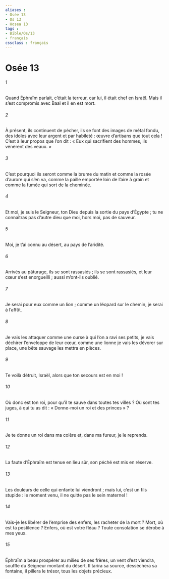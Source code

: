 ```yaml
---
aliases : 
- Osée 13
- Os 13
- Hosea 13
tags : 
- Bible/Os/13
- français
cssclass : français
---
```


# Osée 13

###### 1
Quand Éphraïm parlait, c’était la terreur,
car lui, il était chef en Israël.
Mais il s’est compromis avec Baal
et il en est mort.
###### 2
À présent, ils continuent de pécher,
ils se font des images de métal fondu,
des idoles avec leur argent et par habileté :
œuvre d’artisans que tout cela !
C’est à leur propos que l’on dit :
« Eux qui sacrifient des hommes,
ils vénèrent des veaux. »
###### 3
C’est pourquoi ils seront comme la brume du matin
et comme la rosée d’aurore qui s’en va,
comme la paille emportée loin de l’aire à grain
et comme la fumée qui sort de la cheminée.
###### 4
Et moi, je suis le Seigneur, ton Dieu
depuis la sortie du pays d’Égypte ;
tu ne connaîtras pas d’autre dieu que moi,
hors moi, pas de sauveur.
###### 5
Moi, je t’ai connu au désert,
au pays de l’aridité.
###### 6
Arrivés au pâturage, ils se sont rassasiés ;
ils se sont rassasiés, et leur cœur s’est enorgueilli ;
aussi m’ont-ils oublié.
###### 7
Je serai pour eux comme un lion ;
comme un léopard sur le chemin, je serai à l’affût.
###### 8
Je vais les attaquer comme une ourse
à qui l’on a ravi ses petits,
je vais déchirer l’enveloppe de leur cœur,
comme une lionne je vais les dévorer sur place,
une bête sauvage les mettra en pièces.
###### 9
Te voilà détruit, Israël,
alors que ton secours est en moi !
###### 10
Où donc est ton roi,
pour qu’il te sauve dans toutes tes villes ?
Où sont tes juges, à qui tu as dit :
« Donne-moi un roi et des princes » ?
###### 11
Je te donne un roi dans ma colère
et, dans ma fureur, je le reprends.
###### 12
La faute d’Éphraïm est tenue en lieu sûr,
son péché est mis en réserve.
###### 13
Les douleurs de celle qui enfante lui viendront ;
mais lui, c’est un fils stupide :
le moment venu, il ne quitte pas le sein maternel !
###### 14
Vais-je les libérer de l’emprise des enfers,
les racheter de la mort ?
Mort, où est ta pestilence ?
Enfers, où est votre fléau ?
Toute consolation se dérobe à mes yeux.
###### 15
Éphraïm a beau prospérer au milieu de ses frères,
un vent d’est viendra,
souffle du Seigneur montant du désert.
Il tarira sa source, desséchera sa fontaine,
il pillera le trésor, tous les objets précieux.
